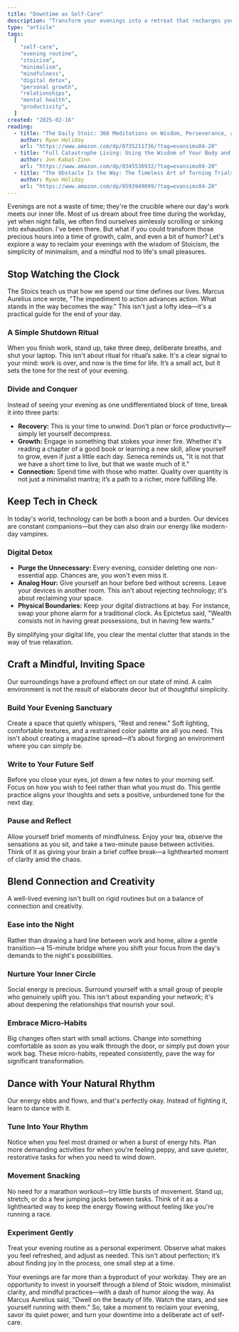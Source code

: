 ```yaml
---
title: "Downtime as Self-Care"
description: "Transform your evenings into a retreat that recharges your mind and nurtures your soul."
type: "article"
tags:
  [
    "self-care",
    "evening routine",
    "stoicism",
    "minimalism",
    "mindfulness",
    "digital detox",
    "personal growth",
    "relationships",
    "mental health",
    "productivity",
  ]
created: "2025-02-16"
reading:
  - title: "The Daily Stoic: 366 Meditations on Wisdom, Perseverance, and the Art of Living"
    author: Ryan Holiday
    url: "https://www.amazon.com/dp/0735211736/?tag=evansims04-20"
  - title: "Full Catastrophe Living: Using the Wisdom of Your Body and Mind to Face Stress, Pain, and Illness"
    author: Jon Kabat-Zinn
    url: "https://www.amazon.com/dp/0345536932/?tag=evansims04-20"
  - title: "The Obstacle Is the Way: The Timeless Art of Turning Trials into Triumph"
    author: Ryan Holiday
    url: "https://www.amazon.com/dp/0593949099/?tag=evansims04-20"
---
```


Evenings are not a waste of time; they're the crucible where our day's work meets our inner life. Most of us dream about free time during the workday, yet when night falls, we often find ourselves aimlessly scrolling or sinking into exhaustion. I've been there. But what if you could transform those precious hours into a time of growth, calm, and even a bit of humor? Let's explore a way to reclaim your evenings with the wisdom of Stoicism, the simplicity of minimalism, and a mindful nod to life's small pleasures.

## Stop Watching the Clock

The Stoics teach us that how we spend our time defines our lives. Marcus Aurelius once wrote, "The impediment to action advances action. What stands in the way becomes the way." This isn't just a lofty idea—it's a practical guide for the end of your day.

### A Simple Shutdown Ritual

When you finish work, stand up, take three deep, deliberate breaths, and shut your laptop. This isn't about ritual for ritual’s sake. It's a clear signal to your mind: work is over, and now is the time for life. It’s a small act, but it sets the tone for the rest of your evening.

### Divide and Conquer

Instead of seeing your evening as one undifferentiated block of time, break it into three parts:

- **Recovery:** This is your time to unwind. Don't plan or force productivity—simply let yourself decompress.
- **Growth:** Engage in something that stokes your inner fire. Whether it's reading a chapter of a good book or learning a new skill, allow yourself to grow, even if just a little each day. Seneca reminds us, "It is not that we have a short time to live, but that we waste much of it."
- **Connection:** Spend time with those who matter. Quality over quantity is not just a minimalist mantra; it’s a path to a richer, more fulfilling life.

## Keep Tech in Check

In today's world, technology can be both a boon and a burden. Our devices are constant companions—but they can also drain our energy like modern-day vampires.

### Digital Detox

- **Purge the Unnecessary:** Every evening, consider deleting one non-essential app. Chances are, you won't even miss it.
- **Analog Hour:** Give yourself an hour before bed without screens. Leave your devices in another room. This isn't about rejecting technology; it's about reclaiming your space.
- **Physical Boundaries:** Keep your digital distractions at bay. For instance, swap your phone alarm for a traditional clock. As Epictetus said, "Wealth consists not in having great possessions, but in having few wants."

By simplifying your digital life, you clear the mental clutter that stands in the way of true relaxation.

## Craft a Mindful, Inviting Space

Our surroundings have a profound effect on our state of mind. A calm environment is not the result of elaborate decor but of thoughtful simplicity.

### Build Your Evening Sanctuary

Create a space that quietly whispers, "Rest and renew." Soft lighting, comfortable textures, and a restrained color palette are all you need. This isn't about creating a magazine spread—it’s about forging an environment where you can simply be.

### Write to Your Future Self

Before you close your eyes, jot down a few notes to your morning self. Focus on how you wish to feel rather than what you must do. This gentle practice aligns your thoughts and sets a positive, unburdened tone for the next day.

### Pause and Reflect

Allow yourself brief moments of mindfulness. Enjoy your tea, observe the sensations as you sit, and take a two-minute pause between activities. Think of it as giving your brain a brief coffee break—a lighthearted moment of clarity amid the chaos.

## Blend Connection and Creativity

A well-lived evening isn't built on rigid routines but on a balance of connection and creativity.

### Ease into the Night

Rather than drawing a hard line between work and home, allow a gentle transition—a 15-minute bridge where you shift your focus from the day's demands to the night's possibilities.

### Nurture Your Inner Circle

Social energy is precious. Surround yourself with a small group of people who genuinely uplift you. This isn't about expanding your network; it's about deepening the relationships that nourish your soul.

### Embrace Micro-Habits

Big changes often start with small actions. Change into something comfortable as soon as you walk through the door, or simply put down your work bag. These micro-habits, repeated consistently, pave the way for significant transformation.

## Dance with Your Natural Rhythm

Our energy ebbs and flows, and that's perfectly okay. Instead of fighting it, learn to dance with it.

### Tune Into Your Rhythm

Notice when you feel most drained or when a burst of energy hits. Plan more demanding activities for when you're feeling peppy, and save quieter, restorative tasks for when you need to wind down.

### Movement Snacking

No need for a marathon workout—try little bursts of movement. Stand up, stretch, or do a few jumping jacks between tasks. Think of it as a lighthearted way to keep the energy flowing without feeling like you're running a race.

### Experiment Gently

Treat your evening routine as a personal experiment. Observe what makes you feel refreshed, and adjust as needed. This isn't about perfection; it’s about finding joy in the process, one small step at a time.

Your evenings are far more than a byproduct of your workday. They are an opportunity to invest in yourself through a blend of Stoic wisdom, minimalist clarity, and mindful practices—with a dash of humor along the way. As Marcus Aurelius said, "Dwell on the beauty of life. Watch the stars, and see yourself running with them." So, take a moment to reclaim your evening, savor its quiet power, and turn your downtime into a deliberate act of self-care.
